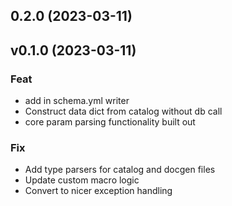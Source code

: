 ## 0.2.0 (2023-03-11)

## v0.1.0 (2023-03-11)

### Feat

- add in schema.yml writer
- Construct data dict from catalog without db call
- core param parsing functionality built out

### Fix

- Add type parsers for catalog and docgen files
- Update custom macro logic
- Convert to nicer exception handling
